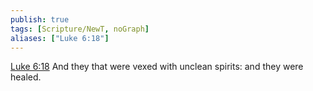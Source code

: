 ```yaml
---
publish: true
tags: [Scripture/NewT, noGraph]
aliases: ["Luke 6:18"]
---
```

[Luke 6:18](https://churchofjesuschrist.org/study/scriptures/nt/luke/6?lang=eng&id=p18#p18) And they that were vexed with unclean spirits: and they were healed.
